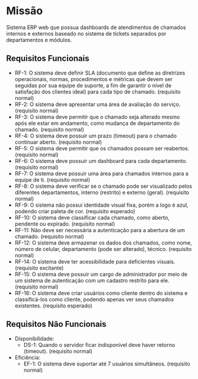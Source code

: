 ﻿

# Missão

Sistema ERP web que possua dashboards de atendimentos de chamados internos e externos baseado no sistema de tickets separados por departamentos e módulos.

## Requisitos Funcionais

-   RF-1: O sistema deve definir SLA (documento que define as diretrizes operacionais, normas, procedimentos e métricas que devem ser seguidas por sua equipe de suporte, a fim de garantir o nível de satisfação dos clientes ideal) para cada tipo de chamado. (requisito normal)
-   RF-2: O sistema deve apresentar uma área de avaliação do serviço. (requisito normal)
-   RF-3: O sistema deve permitir que o chamado seja alterado mesmo após ele estar em andamento, como mudança de departamento do chamado. (requisito normal)
-   RF-4: O sistema deve possuir um prazo (timeout) para o chamado continuar aberto. (requisito normal)
-   RF-5: O sistema deve permitir que os chamados possam ser reabertos. (requisito normal)
-   RF-6: O sistema deve possuir um dashboard para cada departamento. (requisito normal)
-   RF-7: O sistema deve possuir uma área para chamados internos para a equipe de ti. (requisito normal)
-   RF-8: O sistema deve verificar se o chamado pode ser visualizado pelos diferentes departamentos, interno (restrito) e externo (geral). (requisito normal)
-   RF-9: O sistema não possui identidade visual fixa, porém a logo é azul, podendo criar paleta de cor. (requisito esperado)
-   RF-10: O sistema deve classificar cada chamado, como aberto, pendente ou expirado. (requisito normal)
-   RF-11: Não deve ser necessária a autenticação para a abertura de um chamado. (requisito normal)
-   RF-12: O sistema deve armazenar os dados dos chamados, como nome, número de celular, departamento (pode ser alterado), técnico. (requisito normal)
-   RF-14: O sistema deve ter acessibilidade para deficientes visuais. (requisito excitante)
-   RF-15: O sistema deve possuir um cargo de administrador por meio de um sistema de autenticação com um cadastro restrito para ele. (requisito normal)
-   RF-16: O sistema deve criar usuários como cliente dentro do sistema e classificá-los como cliente, podendo apenas ver seus chamados existentes. (requisito esperado)

## Requisitos Não Funcionais

-   Disponibilidade:
    -   DS-1: Quando o servidor ficar indisponível deve haver retorno (timeout). (requisito normal)
-   Eficiência:
    -   EF-1: O sistema deve suportar até 7 usuários simultâneos. (requisito normal)
